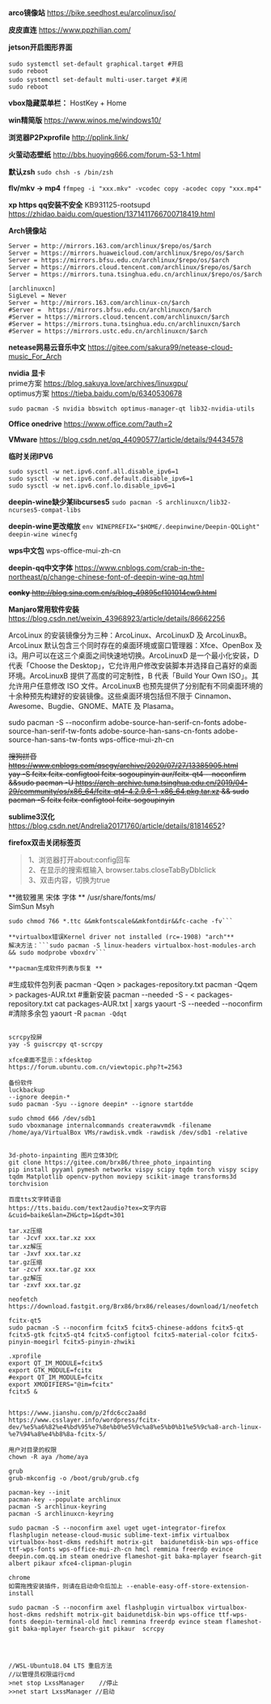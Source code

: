 **arco镜像站**  https://bike.seedhost.eu/arcolinux/iso/

**皮皮直连**
https://www.ppzhilian.com/

**jetson开启图形界面**
```
sudo systemctl set-default graphical.target #开启
sudo reboot
sudo systemctl set-default multi-user.target #关闭
sudo reboot
```
**vbox隐藏菜单栏：**
HostKey + Home

**win精简版** https://www.winos.me/windows10/

**浏览器P2Pxprofile** http://pplink.link/

**火萤动态壁纸** http://bbs.huoying666.com/forum-53-1.html  

**默认zsh** ```sudo chsh -s /bin/zsh```

**flv/mkv -> mp4**  ```ffmpeg -i "xxx.mkv" -vcodec copy -acodec copy "xxx.mp4"```

**xp https qq安装不安全** KB931125-rootsupd https://zhidao.baidu.com/question/1371411766700718419.html 

**Arch镜像站**
```
Server = http://mirrors.163.com/archlinux/$repo/os/$arch
Server = https://mirrors.huaweicloud.com/archlinux/$repo/os/$arch
Server = https://mirrors.bfsu.edu.cn/archlinux/$repo/os/$arch
Server = https://mirrors.cloud.tencent.com/archlinux/$repo/os/$arch
Server = https://mirrors.tuna.tsinghua.edu.cn/archlinux/$repo/os/$arch
```
```
[archlinuxcn]
SigLevel = Never
Server = http://mirrors.163.com/archlinux-cn/$arch
#Server =  https://mirrors.bfsu.edu.cn/archlinuxcn/$arch
#Server = https://mirrors.cloud.tencent.com/archlinuxcn/$arch
#Server = https://mirrors.tuna.tsinghua.edu.cn/archlinuxcn/$arch
#Server = https://mirrors.ustc.edu.cn/archlinuxcn/$arch
```

**netease网易云音乐中文**  https://gitee.com/sakura99/netease-cloud-music_For_Arch

**nvidia 显卡**  
prime方案  https://blog.sakuya.love/archives/linuxgpu/  
optimus方案  https://tieba.baidu.com/p/6340530678
```
sudo pacman -S nvidia bbswitch optimus-manager-qt lib32-nvidia-utils 
```
**Office onedrive**  https://www.office.com/?auth=2  

**VMware**  https://blog.csdn.net/qq_44090577/article/details/94434578

**临时关闭IPV6** 
```
sudo sysctl -w net.ipv6.conf.all.disable_ipv6=1
sudo sysctl -w net.ipv6.conf.default.disable_ipv6=1
sudo sysctl -w net.ipv6.conf.lo.disable_ipv6=1
```
**deepin-wine缺少某libcurses5** ```sudo pacman -S archlinuxcn/lib32-ncurses5-compat-libs```

**deepin-wine更改缩放**
```env WINEPREFIX="$HOME/.deepinwine/Deepin-QQLight" deepin-wine winecfg```

**wps中文包**
wps-office-mui-zh-cn

**deepin-qq中文字体**
https://www.cnblogs.com/crab-in-the-northeast/p/change-chinese-font-of-deepin-wine-qq.html

~~**conky**  http://blog.sina.com.cn/s/blog_49895cf101014cw9.html~~

**Manjaro常用软件安装** https://blog.csdn.net/weixin_43968923/article/details/86662256


ArcoLinux 的安装镜像分为三种：ArcoLinux、ArcoLinuxD 及 ArcoLinuxB。ArcoLinux 默认包含三个同时存在的桌面环境或窗口管理器：Xfce、OpenBox 及 i3。用户可以在这三个桌面之间快速地切换。ArcoLinuxD 是一个最小化安装，D 代表「Choose the Desktop」，它允许用户修改安装脚本并选择自己喜好的桌面环境。ArcoLinuxB 提供了高度的可定制性，B 代表「Build Your Own ISO」。其允许用户任意修改 ISO 文件。ArcoLinuxB 也预先提供了分别配有不同桌面环境的十余种预先构建好的安装镜像。这些桌面环境包括但不限于 Cinnamon、Awesome、Bugdie、GNOME、MATE 及 Plasama。

sudo pacman -S --noconfirm adobe-source-han-serif-cn-fonts adobe-source-han-serif-tw-fonts adobe-source-han-sans-cn-fonts adobe-source-han-sans-tw-fonts 
 wps-office-mui-zh-cn


~~搜狗拼音  https://www.cnblogs.com/qscgy/archive/2020/07/27/13385905.html~~  
~~yay -S fcitx fcitx-configtool fcitx-sogoupinyin aur/fcitx-qt4 --noconfirm &&sudo pacman -U https://arch-archive.tuna.tsinghua.edu.cn/2019/04-29/community/os/x86_64/fcitx-qt4-4.2.9.6-1-x86_64.pkg.tar.xz && sudo pacman -S fcitx fcitx-configtool fcitx-sogoupinyin~~

**sublime3汉化** https://blog.csdn.net/Andrelia20171760/article/details/81814652?

**firefox双击关闭标签页**  
>1、浏览器打开about:config回车  
>2、在显示的搜索框输入 browser.tabs.closeTabByDblclick  
>3、双击内容，切换为true 
  
**微软雅黑 宋体 字体 ** /usr/share/fonts/ms/  
SimSun  Msyh  
```sudo cp /run/media/aya/71475E9362E7021C/Windows/Fonts/*.ttc ./&&sudo cp /run/media/aya/71475E9362E7021C/Windows/Fonts/*.ttf ./
sudo chmod 766 *.ttc &&mkfontscale&&mkfontdir&&fc-cache -fv```

**virtualbox错误Kernel driver not installed (rc=-1908) "arch"**  
解决方法：```sudo pacman -S linux-headers virtualbox-host-modules-arch && sudo modprobe vboxdrv```

**pacman生成软件列表与恢复 **
```
#生成软件包列表
pacman -Qqen > packages-repository.txt
pacman -Qqem > packages-AUR.txt
#重新安装
pacman --needed -S - < packages-repository.txt 
cat packages-AUR.txt | xargs yaourt -S --needed --noconfirm
#清除多余包
yaourt -R `pacman -Qdqt`
```

scrcpy投屏
yay -S guiscrcpy qt-scrcpy

xfce桌面不显示：xfdesktop 
https://forum.ubuntu.com.cn/viewtopic.php?t=2563

备份软件
luckbackup
--ignore deepin-*
sudo pacman -Syu --ignore deepin* --ignore startdde

sudo chmod 666 /dev/sdb1
sudo vboxmanage internalcommands createrawvmdk -filename /home/aya/VirtualBox VMs/rawdisk.vmdk -rawdisk /dev/sdb1 -relative


3d-photo-inpainting 图片立体3D化
git clone https://gitee.com/brx86/three_photo_inpainting
pip install pyyaml pymesh networkx vispy scipy tqdm torch vispy scipy tqdm Matplotlib opencv-python moviepy scikit-image transforms3d torchvision

百度tts文字转语音
https://tts.baidu.com/text2audio?tex=文字内容&cuid=baike&lan=ZH&ctp=1&pdt=301

tar.xz压缩
tar -Jcvf xxx.tar.xz xxx
tar.xz解压
tar -Jxvf xxx.tar.xz
tar.gz压缩
tar -zcvf xxx.tar.gz xxx
tar.gz解压
tar -zxvf xxx.tar.gz

neofetch
https://download.fastgit.org/Brx86/brx86/releases/download/1/neofetch

fcitx-qt5
sudo pacman -S --noconfirm fcitx5 fcitx5-chinese-addons fcitx5-qt fcitx5-gtk fcitx5-qt4 fcitx5-configtool fcitx5-material-color fcitx5-pinyin-moegirl fcitx5-pinyin-zhwiki

.xprofile
export QT_IM_MODULE=fcitx5
export GTK_MODULE=fcitx
#export QT_IM_MODULE=fcitx
export XMODIFIERS="@im=fcitx"
fcitx5 &


https://www.jianshu.com/p/2fdc6cc2aa8d
https://www.csslayer.info/wordpress/fcitx-dev/%e5%a6%82%e4%bd%95%e7%8e%b0%e5%9c%a8%e5%b0%b1%e5%9c%a8-arch-linux-%e7%94%a8%e4%b8%8a-fcitx-5/

用户对目录的权限
chown -R aya /home/aya

grub
grub-mkconfig -o /boot/grub/grub.cfg

pacman-key --init
pacman-key --populate archlinux
pacman -S archlinux-keyring
pacman -S archlinuxcn-keyring

sudo pacman -S --noconfirm axel uget uget-integrator-firefox flashplugin netease-cloud-music sublime-text-imfix virtualbox virtualbox-host-dkms redshift motrix-git  baidunetdisk-bin wps-office ttf-wps-fonts wps-office-mui-zh-cn hmcl remmina freerdp evince deepin.com.qq.im steam onedrive flameshot-git baka-mplayer fsearch-git albert pikaur xfce4-clipman-plugin

chrome
如需拖拽安装插件，则请在启动命令后加上 --enable-easy-off-store-extension-install

sudo pacman -S --noconfirm axel flashplugin virtualbox virtualbox-host-dkms redshift motrix-git baidunetdisk-bin wps-office ttf-wps-fonts deepin-terminal-old hmcl remmina freerdp evince steam flameshot-git baka-mplayer fsearch-git pikaur  scrcpy




//WSL-Ubuntu18.04 LTS 重启方法
//以管理员权限运行cmd
>net stop LxssManager    //停止
>>net start LxssManager	//启动
